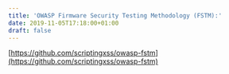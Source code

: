 ```yaml
---
title: 'OWASP Firmware Security Testing Methodology (FSTM):'
date: 2019-11-05T17:18:00+01:00
draft: false
---
```


[https://github.com/scriptingxss/owasp-fstm](https://github.com/scriptingxss/owasp-fstm)